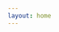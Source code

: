 ```yaml
---
layout: home
---
```


<script setup>
import Homepage from './components/home/Homepage.vue'
</script>

<link rel="stylesheet" href="homepage.scss">
<Homepage />
